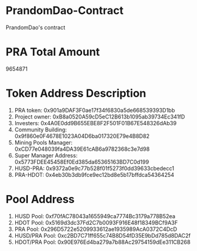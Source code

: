 # PrandomDao-Contract
PrandomDao's contract

# PRA Total Amount
9654871

# Token Address Description
1. PRA token: 0x901a9DAF3F0ae17f34f6830a5de668539393D1bb
2. Project owner: 0xB8a0520A59cD5eC12B613b1095ab39734Ec341fD       
3. Investers: 0x4A0E0dd9B655EBE8F2F501F01B67E548326dAb39           
4. Community Building: 0x9f860e0F4678E1023A04D6ba017320E79e4B8D82  
5. Mining Pools Manager: 0xCD77e048039fa4DA39E61cAB6a9782368c3e7d98
6. Super Manager Address: 0x5773FDEE45458Ef0Ed385da65365163BD7C0d199
7. HUSD-PRA: 0x9372a0e9c77b528f01f5273f0dd39633cbedecc1
8. PRA-HDOT: 0x4eb30b3db9fce9ec12bd8e5b17bffdca54364254

# Pool Address
1. HUSD Pool: 0xf70fAC78043a1655949ca7774Bc3179a778B52ea
2. HDOT Pool: 0x5169d3dc37Fd2C7b0093F916E48f18349BCf9A3F
3. PRA Pool: 0x296D5722e5209933612ae1935989AcA0372C4DcD
4. HUSD/PRA Pool: 0xc2BD7C71ff655c74B8D54fD35E9bDd785d8DAC2f
5. HDOT/PRA Pool: 0x90E976Ed4ba279a7b88Ac29754159dEe311CB268
